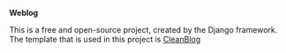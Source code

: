 **Weblog**

This is a free and open-source project, created by the Django framework. 
The template that is used in this project is [CleanBlog](https://startbootstrap.com/theme/clean-blog)
